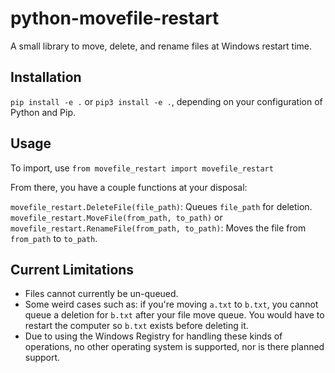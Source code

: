# python-movefile-restart

A small library to move, delete, and rename files at Windows restart time.

## Installation

`pip install -e .` or `pip3 install -e .`, depending on your configuration of Python and Pip.

## Usage

To import, use `from movefile_restart import movefile_restart`

From there, you have a couple functions at your disposal:

`movefile_restart.DeleteFile(file_path)`: Queues `file_path` for deletion.
`movefile_restart.MoveFile(from_path, to_path)` or `movefile_restart.RenameFile(from_path, to_path)`: Moves the file from `from_path` to `to_path`.

## Current Limitations

* Files cannot currently be un-queued.
* Some weird cases such as: if you're moving `a.txt` to `b.txt`, you cannot queue a deletion for `b.txt` after your file move queue. You would have to restart the computer so `b.txt` exists before deleting it.
* Due to using the Windows Registry for handling these kinds of operations, no other operating system is supported, nor is there planned support.